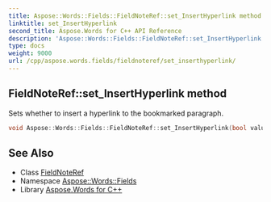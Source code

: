 ```yaml
---
title: Aspose::Words::Fields::FieldNoteRef::set_InsertHyperlink method
linktitle: set_InsertHyperlink
second_title: Aspose.Words for C++ API Reference
description: 'Aspose::Words::Fields::FieldNoteRef::set_InsertHyperlink method. Sets whether to insert a hyperlink to the bookmarked paragraph in C++.'
type: docs
weight: 9000
url: /cpp/aspose.words.fields/fieldnoteref/set_inserthyperlink/
---
```

## FieldNoteRef::set_InsertHyperlink method


Sets whether to insert a hyperlink to the bookmarked paragraph.

```cpp
void Aspose::Words::Fields::FieldNoteRef::set_InsertHyperlink(bool value)
```

## See Also

* Class [FieldNoteRef](../)
* Namespace [Aspose::Words::Fields](../../)
* Library [Aspose.Words for C++](../../../)
